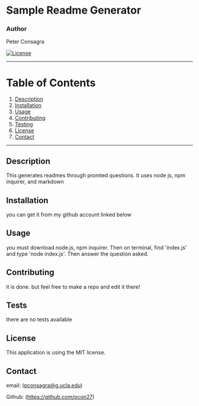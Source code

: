 # Sample Readme Generator
### Author
 Peter Consagra

[![License](https://img.shields.io/badge/License-MIT-yellow.svg)](https://opensource.org/licenses/MIT)

---

# Table of Contents 
1. [Description](#description)
2. [Installation](#installation)
3. [Usage](#usage)
5. [Contributing](#contributing)
6. [Testing](#tests)
7. [License](#license)
8. [Contact](#contact)

---

## Description
This generates readmes through promted questions. It uses node js, npm inquirer, and markdown

## Installation 
you can get it from my github account linked below

## Usage 
you must download node.js, npm inquirer. Then on terminal, find 'index.js' and type 'node index.js'. Then answer the question asked.

## Contributing
it is done. but feel free to make a repo and edit it there!

## Tests
there are no tests available

## License
This application is using the MIT license. 

## Contact
email: (pconsagra@g.ucla.edu)

Github: (https://github.com/pcon27)
    